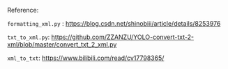 Reference:

`formatting_xml.py` : https://blog.csdn.net/shinobiii/article/details/8253976

`txt_to_xml.py`: https://github.com/ZZANZU/YOLO-convert-txt-2-xml/blob/master/convert_txt_2_xml.py

`xml_to_txt`: https://www.bilibili.com/read/cv17798365/

